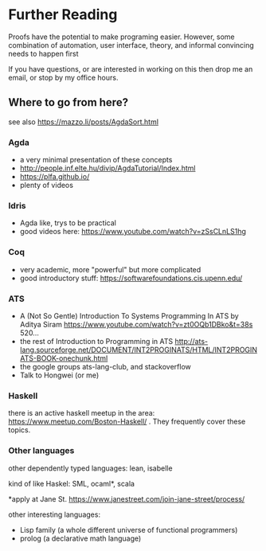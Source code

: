 # Further Reading

Proofs have the potential to make programing easier.
However, some combination of automation, user interface, theory, and informal convincing needs to happen first

If you have questions, or are interested in working on this then drop me an email, or stop by my office hours.


## Where to go from here?
see also https://mazzo.li/posts/AgdaSort.html

### Agda
 * a very minimal presentation of these concepts
 * http://people.inf.elte.hu/divip/AgdaTutorial/Index.html
 * https://plfa.github.io/
 * plenty of videos


### Idris
 * Agda like, trys to be practical
 * good videos here: https://www.youtube.com/watch?v=zSsCLnLS1hg

### Coq
 * very academic, more "powerful" but more complicated
 * good introductory stuff: https://softwarefoundations.cis.upenn.edu/


### ATS
 * A (Not So Gentle) Introduction To Systems Programming In ATS by Aditya Siram https://www.youtube.com/watch?v=zt0OQb1DBko&t=38s
520...
 * the rest of Introduction to Programming in ATS http://ats-lang.sourceforge.net/DOCUMENT/INT2PROGINATS/HTML/INT2PROGINATS-BOOK-onechunk.html
 * the google groups ats-lang-club, and stackoverflow
 * Talk to Hongwei (or me)


### Haskell
there is an active haskell meetup in the area: https://www.meetup.com/Boston-Haskell/ . They frequently cover these topics.


### Other languages
other dependently typed languages:
lean, isabelle

kind of like Haskel:
SML, ocaml*, scala

*apply at Jane St. https://www.janestreet.com/join-jane-street/process/


other interesting languages:
 * Lisp family (a whole different universe of functional programmers)
 * prolog (a declarative math language)
